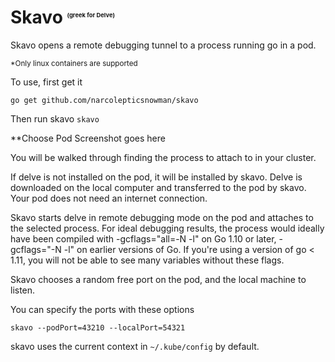 # Skavo <sup><sub><sup><sub><sup><sub>(greek for Delve)</sup></sub></sup></sub></sup></sub>
Skavo opens a remote debugging tunnel to a process running go in a pod.

<sup>*Only linux containers are supported

To use, first get it
```shell
go get github.com/narcolepticsnowman/skavo
```

Then run skavo
`skavo`

**Choose Pod Screenshot goes here

You will be walked through finding the process to attach to in your cluster.

If delve is not installed on the pod, it will be installed by skavo. Delve is downloaded on the local computer and
transferred to the pod by skavo. Your pod does not need an internet connection.

Skavo starts delve in remote debugging mode on the pod and attaches to the selected process.
For ideal debugging results, the process would ideally have been compiled with -gcflags="all=-N -l" on Go 1.10 or later,
-gcflags="-N -l" on earlier versions of Go. If you're using a version of go < 1.11, you will not be able to see many 
variables without these flags.

Skavo chooses a random free port on the pod, and the local machine to listen.

You can specify the ports with these options
```shell
skavo --podPort=43210 --localPort=54321
```

skavo uses the current context in `~/.kube/config` by default.

